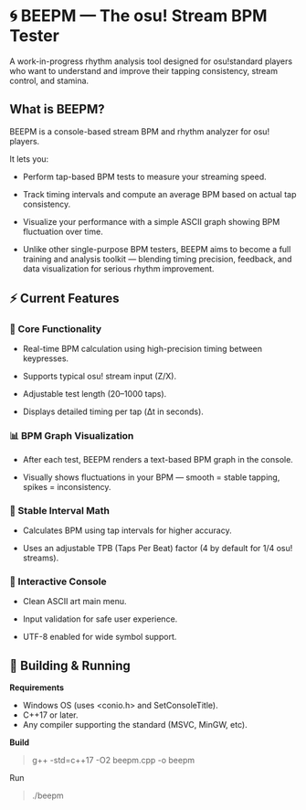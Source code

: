 # **🌀 BEEPM — The osu! Stream BPM Tester**

A work-in-progress rhythm analysis tool designed for osu!standard players who want to understand and improve their tapping consistency, stream control, and stamina.

## What is BEEPM?

BEEPM is a console-based stream BPM and rhythm analyzer for osu! players.

It lets you:

* Perform tap-based BPM tests to measure your streaming speed.

* Track timing intervals and compute an average BPM based on actual tap consistency.

* Visualize your performance with a simple ASCII graph showing BPM fluctuation over time.

* Unlike other single-purpose BPM testers, BEEPM aims to become a full training and analysis toolkit — blending timing precision, feedback, and data visualization for serious rhythm improvement.


## ⚡ Current Features

### 🧭 Core Functionality

* Real-time BPM calculation using high-precision timing between keypresses.

*  Supports typical osu! stream input (Z/X).

* Adjustable test length (20–1000 taps).

* Displays detailed timing per tap (Δt in seconds).

### 📊 BPM Graph Visualization

* After each test, BEEPM renders a text-based BPM graph in the console.

* Visually shows fluctuations in your BPM — smooth = stable tapping, spikes = inconsistency.

### 🧮 Stable Interval Math

* Calculates BPM using tap intervals for higher accuracy.

* Uses an adjustable TPB (Taps Per Beat) factor (4 by default for 1/4 osu! streams).

### 💬 Interactive Console

* Clean ASCII art main menu.

* Input validation for safe user experience.

* UTF-8 enabled for wide symbol support.


## 🧰 Building & Running

**Requirements**
* Windows OS (uses <conio.h> and SetConsoleTitle).
* C++17 or later.
* Any compiler supporting the standard (MSVC, MinGW, etc).

**Build**
> g++ -std=c++17 -O2 beepm.cpp -o beepm

Run
> ./beepm
